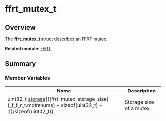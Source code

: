 # ffrt_mutex_t


## Overview

The **ffrt_mutex_t** struct describes an FFRT mutex.

**Related module**: [FFRT](_f_f_r_t.md)


## Summary


### Member Variables

| Name| Description| 
| -------- | -------- |
| uint32_t [storage](_f_f_r_t.md#storage-26)[([ffrt_mutex_storage_size] (_f_f_r_t.md#enums) + sizeof(uint32_t) - 1)/sizeof(uint32_t)]| Storage size of a mutex.| 

